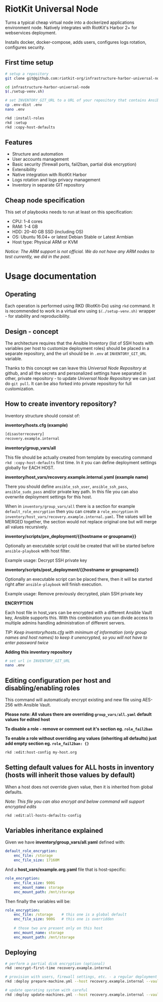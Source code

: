RiotKit Universal Node
======================

Turns a typical cheap virtual node into a dockerized applications environment node. Natively integrates with RiotKit's Harbor 2+ for webservices deployment.

Installs docker, docker-compose, adds users, configures logs rotation, configures security.

First time setup
----------------

```bash
# setup a repository
git clone git@github.com:riotkit-org/infrastructure-harbor-universal-node.git

cd infrastructure-harbor-universal-node
$(./setup-venv.sh)

# set INVENTORY_GIT_URL to a URL of your repository that contains Ansible inventory with hosts.cfg, host_vars/, group_vars/
cp .env-dist .env
nano .env

rkd :install-roles
rkd :setup
rkd :copy-host-defaults
```

Features
--------

- Structure and automation
- User accounts management
- Basic security (firewall ports, fail2ban, partial disk encryption)
- Extensibility
- Native integration with RiotKit Harbor
- Logs rotation and logs privacy management
- Inventory in separate GIT repository

Cheap node specification
------------------------

This set of playbooks needs to run at least on this specification:

- CPU: 1-4 cores
- RAM: 1-4 GB
- HDD: 20-40 GB SSD (including OS)
- OS: Ubuntu 16.04+ or latest Debian Stable or Latest Armbian
- Host type: Physical ARM or KVM

*Notice: The ARM support is not official. We do not have any ARM nodes to test currently, we did in the past.* 

Usage documentation
===================

Operating
---------

Each operation is performed using RKD (RiotKit-Do) using `rkd` command.
It is recommended to work in a virtual env using `$(./setup-venv.sh)` wrapper - for stability and reproducibility.

Design - concept
----------------

The architecture requires that the Ansible Inventory (list of SSH hosts with variables per host to customize deployment roles) should be placed
in a separate repository, and the url should be in `.env` at `INVENTORY_GIT_URL` variable.

Thanks to this concept we can leave this *Universal Node Repository* at github, and all the secrets and personalized settings
have separated in other, private repository - to update *Universal Node Repository* we can just do `git pull`. It can be also forked
into private repository for full customization.

How to create inventory repository?
-----------------------------------

Inventory structure should consist of:

**inventory/hosts.cfg (example)**

```bash
[disasterrecovery]
recovery.example.internal

```

**inventory/group_vars/all**

This file should be actually created from template by executing command `rkd :copy-host-defaults` first time.
In it you can define deployment settings globally for EACH HOST.

**inventory/host_vars/recovery.example.internal.yaml (example name)**

There you should define `ansible_ssh_user`, `ansible_ssh_pass`, `ansible_sudo_pass` and/or private key path.
In this file you can also overwrite deployment settings for this host.

When in `inventory/group_vars/all` there is a section for example `default_role_encryption` then you can create a `role_encryption` in `inventory/host_vars/recovery.example.internal.yaml`.
The values will be MERGED together, the section would not replace original one but will merge all values recursively.

**inventory/scripts/pre_deployment/{{hostname or groupname}}**

Optionally an executable script could be created that will be started before `ansible-playbook` with host filter.

Example usage: Decrypt SSH private key

**inventory/scripts/post_deployment/{{hostname or groupname}}**

Optionally an executable script can be placed there, then it will be started right after `ansible-playbook` will finish execution.

Example usage: Remove previously decrypted, plain SSH private key

**ENCRYPTION**

Each host file in host_vars can be encrypted with a different Ansible Vault key, Ansible supports this.
With this combination you can divide access to multiple admins handling administration of different servers.

*TIP: Keep inventory/hosts.cfg with minimum of information (only group names and host names) to keep it unencrypted, so you will not have to enter password twice*

**Adding this inventory repository**

```bash
# set url in INVENTORY_GIT_URL
nano .env
```

Editing configuration per host and disabling/enabling roles
-----------------------------------------------------------

This command will automatically encrypt existing and new file using AES-256 with Ansible Vault.

**Please note: All values there are overriding `group_vars/all.yaml` default values for edited host**

**To disable a role - remove or comment out it's section eg. `role_fail2ban`**

**To enable a role without overriding any values (inheriting all defaults) just add empty section eg. `role_fail2ban: {}`**

```bash
rkd :edit:host-config my-host.org
```

Setting default values for ALL hosts in inventory (hosts will inherit those values by default)
----------------------------------------------------------------------------------------------

When a host does not override given value, then it is inherited from global defaults.

*Note: This file you can also encrypt and below command will support encrypted edits*

```bash
rkd :edit:all-hosts-defaults-config
```

Variables inheritance explained
-------------------------------

Given we have **inventory/group_vars/all.yaml** defined with:

```yaml
default_role_encryption:
    enc_file: /storage
    enc_file_size: 17160M
```

And a **host_vars/example.org.yaml** file that is host-specific:

```yaml
role_encryption:
    enc_file_size: 900G
    enc_mount_name: storage
    enc_mount_path: /mnt/storage
```

Then finally the variables will be:

```yaml
role_encryption:
    enc_file: /storage    # this one is a global default
    enc_file_size: 900G   # this one is overridden
    
    # those two are present only on this host
    enc_mount_name: storage
    enc_mount_path: /mnt/storage
```


Deploying
---------

```bash
# perform a partial disk encryption (optional)
rkd :encrypt-first-time recovery.example.internal

# provision with users, firewall settings, etc. - a regular deployment
rkd :deploy prepare-machine.yml --host recovery.example.internal --vault

# update operating system with careful
rkd :deploy update-machines.yml --host recovery.example.internal --vault
```
